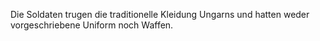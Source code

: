 Die Soldaten trugen die traditionelle Kleidung Ungarns und hatten weder vorgeschriebene Uniform noch Waffen.
